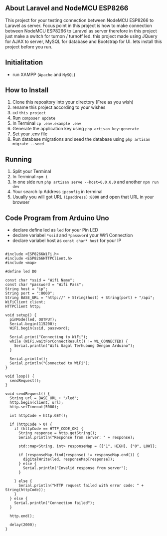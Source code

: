 ## About Laravel and NodeMCU ESP8266

This project for your testing connection between NodeMCU ESP8266 to Laravel as server. Focus point in this project is how to make connection between NodeMCU ESP8266 to Laravel as server therefore in this project just make a switch for turnon / turnoff led. this project made using JQuery for AJAX to server, MySQL for database and Bootstrap for UI. lets install this project before you run.

## Initialitation

-   run XAMPP (`Apache` and `MySQL`)

## How to Install

1. Clone this repository into your directory (Free as you wish)
2. rename this project according to your wishes
3. cd `this project`
4. Run `composer update`
5. In Terminal `cp .env.example .env`
6. Generate the application key using `php artisan key:generate`
7. Set your .env file
8. Run database migrations and seed the database using `php artisan migrate --seed`

## Running

1. Split your Terminal
2. In Terminal `npm i`
3. In one side run `php artisan serve --host=0.0.0.0` and another `npm run dev`
4. Your search Ip Address `ipconfig` in terminal
5. Usually you will got URL `(ipaddress):8000` and open that URL in your browser

## Code Program from Arduino Uno

-   declare define led as `led` for your Pin LED
-   declare variabel `*ssid` and `*password` your Wifi Connection
-   declare variabel host as `const char* host` for your IP

```

#include <ESP8266WiFi.h>
#include <ESP8266HTTPClient.h>
#include <map>

#define led D0

const char *ssid = "Wifi Name";
const char *password = "Wifi Pass";
String host = "ip";
String port = ":8000";
String BASE_URL = "http://" + String(host) + String(port) + "/api";
WiFiClient client;
HTTPClient http;

void setup() {
  pinMode(led, OUTPUT);
  Serial.begin(115200);
  WiFi.begin(ssid, password);

  Serial.print("Connecting to WiFi");
  while (WiFi.waitForConnectResult() != WL_CONNECTED) {
    Serial.println("Wifi Gagal Terhubung Dengan Arduino");
  }

  Serial.println();
  Serial.println("Connected to WiFi");
}

void loop() {
  sendRequest();
}

void sendRequest() {
  String url = BASE_URL + "/led";
  http.begin(client, url);
  http.setTimeout(5000);

  int httpCode = http.GET();

  if (httpCode > 0) {
    if (httpCode == HTTP_CODE_OK) {
      String response = http.getString();
      Serial.println("Response from server: " + response);

      std::map<String, int> responseMap = {{"1", HIGH}, {"0", LOW}};

      if (responseMap.find(response) != responseMap.end()) {
        digitalWrite(led, responseMap[response]);
      } else {
        Serial.println("Invalid response from server");
      }

    } else {
      Serial.println("HTTP request failed with error code: " + String(httpCode));
    }
  } else {
    Serial.println("Connection failed");
  }

  http.end();

  delay(2000);
}

```
